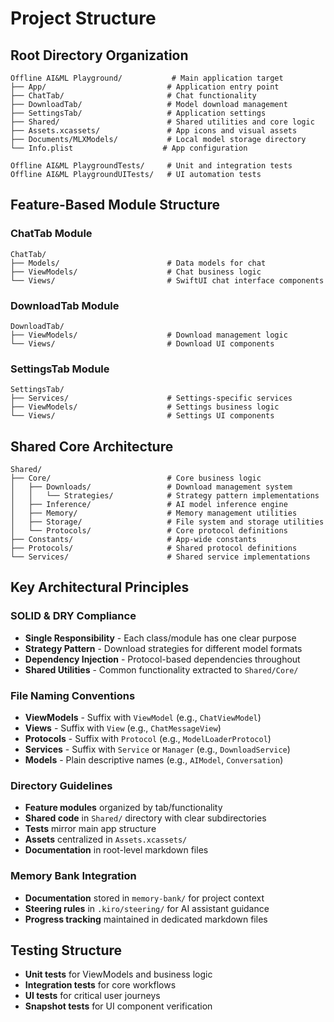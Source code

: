 # Project Structure

## Root Directory Organization
```
Offline AI&ML Playground/           # Main application target
├── App/                           # Application entry point
├── ChatTab/                       # Chat functionality
├── DownloadTab/                   # Model download management
├── SettingsTab/                   # Application settings
├── Shared/                        # Shared utilities and core logic
├── Assets.xcassets/               # App icons and visual assets
├── Documents/MLXModels/           # Local model storage directory
└── Info.plist                    # App configuration

Offline AI&ML PlaygroundTests/     # Unit and integration tests
Offline AI&ML PlaygroundUITests/   # UI automation tests
```

## Feature-Based Module Structure

### ChatTab Module
```
ChatTab/
├── Models/                        # Data models for chat
├── ViewModels/                    # Chat business logic
└── Views/                         # SwiftUI chat interface components
```

### DownloadTab Module
```
DownloadTab/
├── ViewModels/                    # Download management logic
└── Views/                         # Download UI components
```

### SettingsTab Module
```
SettingsTab/
├── Services/                      # Settings-specific services
├── ViewModels/                    # Settings business logic
└── Views/                         # Settings UI components
```

## Shared Core Architecture
```
Shared/
├── Core/                          # Core business logic
│   ├── Downloads/                 # Download management system
│   │   └── Strategies/            # Strategy pattern implementations
│   ├── Inference/                 # AI model inference engine
│   ├── Memory/                    # Memory management utilities
│   ├── Storage/                   # File system and storage utilities
│   └── Protocols/                 # Core protocol definitions
├── Constants/                     # App-wide constants
├── Protocols/                     # Shared protocol definitions
└── Services/                      # Shared service implementations
```

## Key Architectural Principles

### SOLID & DRY Compliance
- **Single Responsibility** - Each class/module has one clear purpose
- **Strategy Pattern** - Download strategies for different model formats
- **Dependency Injection** - Protocol-based dependencies throughout
- **Shared Utilities** - Common functionality extracted to `Shared/Core/`

### File Naming Conventions
- **ViewModels** - Suffix with `ViewModel` (e.g., `ChatViewModel`)
- **Views** - Suffix with `View` (e.g., `ChatMessageView`)
- **Protocols** - Suffix with `Protocol` (e.g., `ModelLoaderProtocol`)
- **Services** - Suffix with `Service` or `Manager` (e.g., `DownloadService`)
- **Models** - Plain descriptive names (e.g., `AIModel`, `Conversation`)

### Directory Guidelines
- **Feature modules** organized by tab/functionality
- **Shared code** in `Shared/` directory with clear subdirectories
- **Tests** mirror main app structure
- **Assets** centralized in `Assets.xcassets/`
- **Documentation** in root-level markdown files

### Memory Bank Integration
- **Documentation** stored in `memory-bank/` for project context
- **Steering rules** in `.kiro/steering/` for AI assistant guidance
- **Progress tracking** maintained in dedicated markdown files

## Testing Structure
- **Unit tests** for ViewModels and business logic
- **Integration tests** for core workflows
- **UI tests** for critical user journeys
- **Snapshot tests** for UI component verification